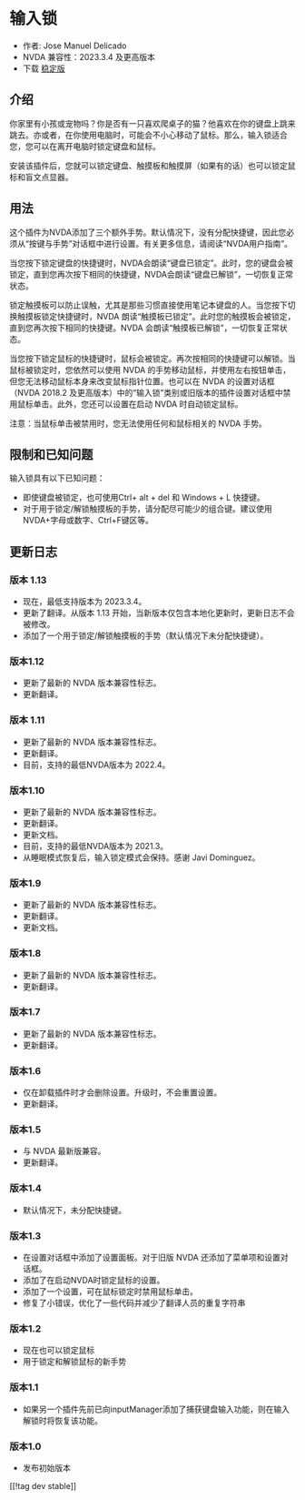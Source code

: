 # 输入锁 #

* 作者: Jose Manuel Delicado
* NVDA 兼容性：2023.3.4 及更高版本
* 下载 [稳定版][1]

## 介绍

你家里有小孩或宠物吗？你是否有一只喜欢爬桌子的猫？他喜欢在你的键盘上跳来跳去。亦或者，在你使用电脑时，可能会不小心移动了鼠标。那么，输入锁适合您，您可以在离开电脑时锁定键盘和鼠标。

安装该插件后，您就可以锁定键盘、触摸板和触摸屏（如果有的话）也可以锁定鼠标和盲文点显器。

## 用法

这个插件为NVDA添加了三个额外手势。默认情况下，没有分配快捷键，因此您必须从“按键与手势”对话框中进行设置。有关更多信息，请阅读“NVDA用户指南”。

当您按下锁定键盘的快捷键时，NVDA会朗读“键盘已锁定”。此时，您的键盘会被锁定，直到您再次按下相同的快捷键，NVDA会朗读“键盘已解锁”，一切恢复正常状态。

锁定触摸板可以防止误触，尤其是那些习惯直接使用笔记本键盘的人。当您按下切换触摸板锁定快捷键时，NVDA
朗读“触摸板已锁定”。此时您的触摸板会被锁定，直到您再次按下相同的快捷键。NVDA 会朗读“触摸板已解锁”，一切恢复正常状态。

当您按下锁定鼠标的快捷键时，鼠标会被锁定。再次按相同的快捷键可以解锁。当鼠标被锁定时，您依然可以使用 NVDA
的手势移动鼠标，并使用左右按钮单击，但您无法移动鼠标本身来改变鼠标指针位置。也可以在 NVDA 的设置对话框（NVDA 2018.2
及更高版本）中的“输入锁”类别或旧版本的插件设置对话框中禁用鼠标单击。此外，您还可以设置在启动 NVDA 时自动锁定鼠标。

注意：当鼠标单击被禁用时，您无法使用任何和鼠标相关的 NVDA 手势。

## 限制和已知问题

输入锁具有以下已知问题：

* 即使键盘被锁定，也可使用Ctrl+ alt + del 和 Windows + L 快捷键。
* 对于用于锁定/解锁触摸板的手势，请分配尽可能少的组合键。建议使用NVDA+字母或数字、Ctrl+F键区等。

## 更新日志

### 版本 1.13

* 现在，最低支持版本为 2023.3.4。
* 更新了翻译。从版本 1.13 开始，当新版本仅包含本地化更新时，更新日志不会被修改。
* 添加了一个用于锁定/解锁触摸板的手势（默认情况下未分配快捷键）。

### 版本1.12

* 更新了最新的 NVDA 版本兼容性标志。
* 更新翻译。

### 版本 1.11

* 更新了最新的 NVDA 版本兼容性标志。
* 更新翻译。
* 目前，支持的最低NVDA版本为 2022.4。

### 版本1.10

* 更新了最新的 NVDA 版本兼容性标志。
* 更新翻译。
* 更新文档。
* 目前，支持的最低NVDA版本为 2021.3。
* 从睡眠模式恢复后，输入锁定模式会保持。感谢 Javi Dominguez。

### 版本1.9

* 更新了最新的 NVDA 版本兼容性标志。
* 更新翻译。
* 更新文档。

### 版本1.8

* 更新了最新的 NVDA 版本兼容性标志。
* 更新翻译。

### 版本1.7

* 更新了最新的 NVDA 版本兼容性标志。
* 更新翻译。

### 版本1.6

* 仅在卸载插件时才会删除设置。升级时，不会重置设置。
* 更新翻译。

### 版本1.5

* 与 NVDA 最新版兼容。
* 更新翻译。

### 版本1.4

* 默认情况下，未分配快捷键。

### 版本1.3

* 在设置对话框中添加了设置面板。对于旧版 NVDA 还添加了菜单项和设置对话框。
* 添加了在启动NVDA时锁定鼠标的设置。
* 添加了一个设置，可在鼠标锁定时禁用鼠标单击。
* 修复了小错误，优化了一些代码并减少了翻译人员的重复字符串

### 版本1.2

* 现在也可以锁定鼠标
* 用于锁定和解锁鼠标的新手势

### 版本1.1

* 如果另一个插件先前已向inputManager添加了捕获键盘输入功能，则在输入解锁时将恢复该功能。

### 版本1.0

* 发布初始版本

[[!tag dev stable]]

[1]: https://www.nvaccess.org/addonStore/legacy?file=inputLock
